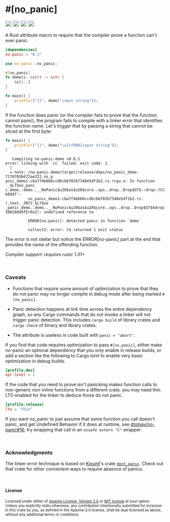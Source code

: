 \#\[no\_panic\]
===============

[<img alt="github" src="https://img.shields.io/badge/github-dtolnay/no--panic-8da0cb?style=for-the-badge&labelColor=555555&logo=github" height="20">](https://github.com/dtolnay/no-panic)
[<img alt="crates.io" src="https://img.shields.io/crates/v/no-panic.svg?style=for-the-badge&color=fc8d62&logo=rust" height="20">](https://crates.io/crates/no-panic)
[<img alt="docs.rs" src="https://img.shields.io/badge/docs.rs-no--panic-66c2a5?style=for-the-badge&labelColor=555555&logo=docs.rs" height="20">](https://docs.rs/no-panic)
[<img alt="build status" src="https://img.shields.io/github/workflow/status/dtolnay/no-panic/CI/master?style=for-the-badge" height="20">](https://github.com/dtolnay/no-panic/actions?query=branch%3Amaster)

A Rust attribute macro to require that the compiler prove a function can't ever
panic.

```toml
[dependencies]
no-panic = "0.1"
```

```rust
use no_panic::no_panic;

#[no_panic]
fn demo(s: &str) -> &str {
    &s[1..]
}

fn main() {
    println!("{}", demo("input string"));
}
```

If the function does panic (or the compiler fails to prove that the function
cannot panic), the program fails to compile with a linker error that identifies
the function name. Let's trigger that by passing a string that cannot be sliced
at the first byte:

```rust
fn main() {
    println!("{}", demo("\u{1f980}input string"));
}
```

```console
   Compiling no-panic-demo v0.0.1
error: linking with `cc` failed: exit code: 1
  |
  = note: /no-panic-demo/target/release/deps/no_panic_demo-7170785b672ae322.no_p
anic_demo1-cba7f4b666ccdbcbbf02b7348e5df1b2.rs.rcgu.o: In function `_$LT$no_pani
c_demo..demo..__NoPanic$u20$as$u20$core..ops..drop..Drop$GT$::drop::h72f8f423002
b8d9f':
          no_panic_demo1-cba7f4b666ccdbcbbf02b7348e5df1b2.rs:(.text._ZN72_$LT$no
_panic_demo..demo..__NoPanic$u20$as$u20$core..ops..drop..Drop$GT$4drop17h72f8f42
3002b8d9fE+0x2): undefined reference to `

          ERROR[no-panic]: detected panic in function `demo`
          '
          collect2: error: ld returned 1 exit status
```

The error is not stellar but notice the ERROR\[no-panic\] part at the end that
provides the name of the offending function.

*Compiler support: requires rustc 1.31+*

<br>

### Caveats

- Functions that require some amount of optimization to prove that they do not
  panic may no longer compile in debug mode after being marked `#[no_panic]`.

- Panic detection happens at link time across the entire dependency graph, so
  any Cargo commands that do not invoke a linker will not trigger panic
  detection. This includes `cargo build` of library crates and `cargo check` of
  binary and library crates.

- The attribute is useless in code built with `panic = "abort"`.

If you find that code requires optimization to pass `#[no_panic]`, either make
no-panic an optional dependency that you only enable in release builds, or add a
section like the following to Cargo.toml to enable very basic optimization in
debug builds.

```toml
[profile.dev]
opt-level = 1
```

If the code that you need to prove isn't panicking makes function calls to
non-generic non-inline functions from a different crate, you may need thin LTO
enabled for the linker to deduce those do not panic.

```toml
[profile.release]
lto = "thin"
```

If you want no\_panic to just assume that some function you call doesn't panic,
and get Undefined Behavior if it does at runtime, see [dtolnay/no-panic#16]; try
wrapping that call in an `unsafe extern "C"` wrapper.

[dtolnay/no-panic#16]: https://github.com/dtolnay/no-panic/issues/16

<br>

### Acknowledgments

The linker error technique is based on [Kixunil]'s crate [`dont_panic`]. Check
out that crate for other convenient ways to require absence of panics.

[Kixunil]: https://github.com/Kixunil
[`dont_panic`]: https://github.com/Kixunil/dont_panic

<br>

#### License

<sup>
Licensed under either of <a href="LICENSE-APACHE">Apache License, Version
2.0</a> or <a href="LICENSE-MIT">MIT license</a> at your option.
</sup>

<br>

<sub>
Unless you explicitly state otherwise, any contribution intentionally submitted
for inclusion in this crate by you, as defined in the Apache-2.0 license, shall
be dual licensed as above, without any additional terms or conditions.
</sub>
